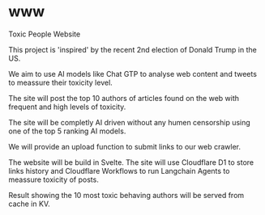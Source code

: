 # www
Toxic People Website

This project is 'inspired' by the recent 2nd election of Donald Trump in the US.

We aim to use AI models like Chat GTP to analyse web content and tweets to meassure their toxicity level.

The site will post the top 10 authors of articles found on the web with frequent and high levels of toxicity.

The site will be completly AI driven without any humen censorship using one of the top 5 ranking AI models.

We will provide an upload function to submit links to our web crawler.

The website will be build in Svelte. The site will use Cloudflare D1 to store links history and Cloudflare Workflows to run Langchain Agents to meassure toxicity of posts.

Result showing the 10 most toxic behaving authors will be served from cache in KV.
